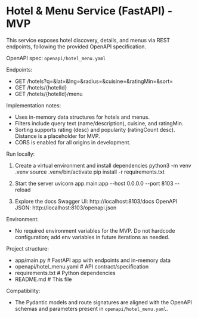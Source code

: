 # Hotel & Menu Service (FastAPI) - MVP

This service exposes hotel discovery, details, and menus via REST endpoints, following the provided OpenAPI specification.

OpenAPI spec: `openapi/hotel_menu.yaml`

Endpoints:
- GET /hotels?q=&lat=&lng=&radius=&cuisine=&ratingMin=&sort=
- GET /hotels/{hotelId}
- GET /hotels/{hotelId}/menu

Implementation notes:
- Uses in-memory data structures for hotels and menus.
- Filters include query text (name/description), cuisine, and ratingMin.
- Sorting supports rating (desc) and popularity (ratingCount desc). Distance is a placeholder for MVP.
- CORS is enabled for all origins in development.

Run locally:
1) Create a virtual environment and install dependencies
   python3 -m venv .venv
   source .venv/bin/activate
   pip install -r requirements.txt

2) Start the server
   uvicorn app.main:app --host 0.0.0.0 --port 8103 --reload

3) Explore the docs
   Swagger UI: http://localhost:8103/docs
   OpenAPI JSON: http://localhost:8103/openapi.json

Environment:
- No required environment variables for the MVP. Do not hardcode configuration; add env variables in future iterations as needed.

Project structure:
- app/main.py         # FastAPI app with endpoints and in-memory data
- openapi/hotel_menu.yaml  # API contract/specification
- requirements.txt    # Python dependencies
- README.md           # This file

Compatibility:
- The Pydantic models and route signatures are aligned with the OpenAPI schemas and parameters present in `openapi/hotel_menu.yaml`.
